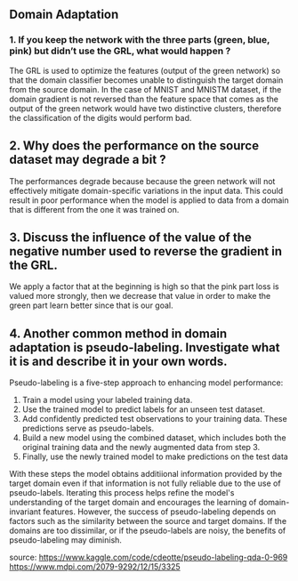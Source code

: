 ## Domain Adaptation

### 1. If you keep the network with the three parts (green, blue, pink) but didn’t use the GRL, what would happen ?
The GRL is used to optimize the features (output of the green network) so that the domain classifier becomes unable to distinguish the target domain from the source domain. In the case of MNIST and MNISTM dataset, if the domain gradient is not reversed than the feature space that comes as the output of the green network would have two distinctive clusters, therefore the classification of the digits would perform bad.
## 2. Why does the performance on the source dataset may degrade a bit ?
The performances degrade because because the green network will not effectively mitigate domain-specific variations in the input data. This could result in poor performance when the model is applied to data from a domain that is different from the one it was trained on.
## 3. Discuss the influence of the value of the negative number used to reverse the gradient in the GRL.
We apply a factor that at the beginning is high so that the pink part loss is valued more strongly, then we decrease that value in order to make the green part learn better since that is our goal.

## 4. Another common method in domain adaptation is pseudo-labeling. Investigate what it is and describe it in your own words.
Pseudo-labeling is a five-step approach to enhancing model performance:
1. Train a model using your labeled training data.
2. Use the trained model to predict labels for an unseen test dataset.
3. Add confidently predicted test observations to your training data. These predictions serve as pseudo-labels.
4. Build a new model using the combined dataset, which includes both the original training data and the newly augmented data from step 3.
5. Finally, use the newly trained model to make predictions on the test data

With these steps the model obtains additiional information provided by the target domain even if that information is not fully reliable due to the use of pseudo-labels. Iterating this process helps refine the model's understanding of the target domain and encourages the learning of domain-invariant features.
However, the success of pseudo-labeling depends on factors such as the similarity between the source and target domains. If the domains are too dissimilar, or if the pseudo-labels are noisy, the benefits of pseudo-labeling may diminish.

source: 
https://www.kaggle.com/code/cdeotte/pseudo-labeling-qda-0-969
https://www.mdpi.com/2079-9292/12/15/3325
